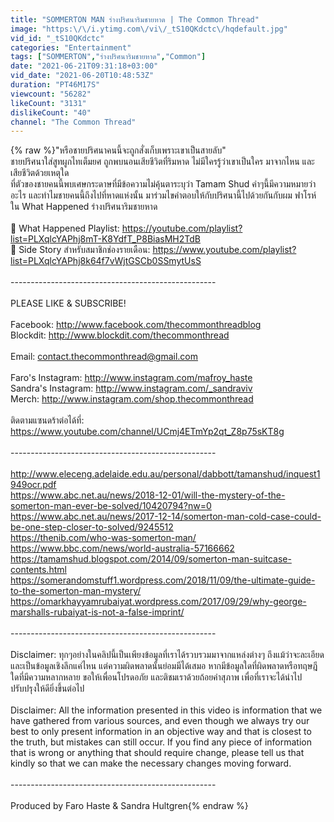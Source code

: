 ```yaml
---
title: "SOMMERTON MAN ร่างปริศนาริมชายหาด | The Common Thread"
image: "https:\/\/i.ytimg.com\/vi\/_tS10QKdctc\/hqdefault.jpg"
vid_id: "_tS10QKdctc"
categories: "Entertainment"
tags: ["SOMMERTON","ร่างปริศนาริมชายหาด","Common"]
date: "2021-06-21T09:31:18+03:00"
vid_date: "2021-06-20T10:48:53Z"
duration: "PT46M17S"
viewcount: "56282"
likeCount: "3131"
dislikeCount: "40"
channel: "The Common Thread"
---
```

{% raw %}&quot;หรือชายปริศนาคนนี้จะถูกสั่งเก็บเพราะเขาเป็นสายลับ&quot;<br />ชายปริศนาใส่สูทผูกไทเต็มยศ ถูกพบนอนเสียชีวิตที่ริมหาด ไม่มีใครรู้ว่าเขาเป็นใคร มาจากไหน และเสียชีวิตด้วยเหตุใด<br />ที่ตัวของชายคนนี้พบเศษกระดาษที่มีข้อความไม่คุ้นตาระบุว่า Tamam Shud คำๆนี้มีความหมายว่าอะไร และทำไมชายคนนี้ถึงไปที่หาดแห่งนั้น มาร่วมไขคำตอบให้กับปริศนานี้ไปด้วยกันกับผม ฟาโรห์ ใน What Happened ร่างปริศนาริมชายหาด <br /><br />🔴 What Happened Playlist: <a rel="nofollow" target="blank" href="https://youtube.com/playlist?list=PLXqlcYAPhj8mT-K8YdfT_P8BiasMH2TdB">https://youtube.com/playlist?list=PLXqlcYAPhj8mT-K8YdfT_P8BiasMH2TdB</a><br />🔴 Side Story สำหรับสมาชิกช่องรายเดือน: <a rel="nofollow" target="blank" href="https://www.youtube.com/playlist?list=PLXqlcYAPhj8k64f7vWjtGSCb0SSmytUsS">https://www.youtube.com/playlist?list=PLXqlcYAPhj8k64f7vWjtGSCb0SSmytUsS</a><br /><br />--------------------------------------------------- <br /><br />PLEASE LIKE &amp; SUBSCRIBE! <br /><br />Facebook: <a rel="nofollow" target="blank" href="http://www.facebook.com/thecommonthreadblog">http://www.facebook.com/thecommonthreadblog</a> <br />Blockdit: <a rel="nofollow" target="blank" href="http://www.blockdit.com/thecommonthread">http://www.blockdit.com/thecommonthread</a><br /><br />Email: contact.thecommonthread@gmail.com<br /><br />Faro's Instagram: <a rel="nofollow" target="blank" href="http://www.instagram.com/mafroy_haste">http://www.instagram.com/mafroy_haste</a><br />Sandra's Instagram: <a rel="nofollow" target="blank" href="http://www.instagram.com/_sandraviv">http://www.instagram.com/_sandraviv</a><br />Merch: <a rel="nofollow" target="blank" href="http://www.instagram.com/shop.thecommonthread">http://www.instagram.com/shop.thecommonthread</a><br /><br />ติดตามแซนดร้าต่อได้ที่: <a rel="nofollow" target="blank" href="https://www.youtube.com/channel/UCmj4ETmYp2qt_Z8p75sKT8g">https://www.youtube.com/channel/UCmj4ETmYp2qt_Z8p75sKT8g</a><br /><br />---------------------------------------------------<br /><br /><a rel="nofollow" target="blank" href="http://www.eleceng.adelaide.edu.au/personal/dabbott/tamanshud/inquest1949ocr.pdf">http://www.eleceng.adelaide.edu.au/personal/dabbott/tamanshud/inquest1949ocr.pdf</a><br /><a rel="nofollow" target="blank" href="https://www.abc.net.au/news/2018-12-01/will-the-mystery-of-the-somerton-man-ever-be-solved/10420794?nw=0">https://www.abc.net.au/news/2018-12-01/will-the-mystery-of-the-somerton-man-ever-be-solved/10420794?nw=0</a><br /><a rel="nofollow" target="blank" href="https://www.abc.net.au/news/2017-12-14/somerton-man-cold-case-could-be-one-step-closer-to-solved/9245512">https://www.abc.net.au/news/2017-12-14/somerton-man-cold-case-could-be-one-step-closer-to-solved/9245512</a><br /><a rel="nofollow" target="blank" href="https://thenib.com/who-was-somerton-man/">https://thenib.com/who-was-somerton-man/</a><br /><a rel="nofollow" target="blank" href="https://www.bbc.com/news/world-australia-57166662">https://www.bbc.com/news/world-australia-57166662</a><br /><a rel="nofollow" target="blank" href="https://tamamshud.blogspot.com/2014/09/somerton-man-suitcase-contents.html">https://tamamshud.blogspot.com/2014/09/somerton-man-suitcase-contents.html</a><br /><a rel="nofollow" target="blank" href="https://somerandomstuff1.wordpress.com/2018/11/09/the-ultimate-guide-to-the-somerton-man-mystery/">https://somerandomstuff1.wordpress.com/2018/11/09/the-ultimate-guide-to-the-somerton-man-mystery/</a><br /><a rel="nofollow" target="blank" href="https://omarkhayyamrubaiyat.wordpress.com/2017/09/29/why-george-marshalls-rubaiyat-is-not-a-false-imprint/">https://omarkhayyamrubaiyat.wordpress.com/2017/09/29/why-george-marshalls-rubaiyat-is-not-a-false-imprint/</a><br /><br />---------------------------------------------------  <br /><br />Disclaimer: ทุกๆอย่างในคลิปนี้เป็นเพียงข้อมูลที่เราได้รวบรวมมาจากแหล่งต่างๆ ถึงแม้ว่าจะละเอียดและเป็นข้อมูลเชิงลึกแค่ไหน แต่ความผิดพลาดนั้นย่อมมีได้เสมอ หากมีข้อมูลใดที่ผิดพลาดหรือทฤษฎีใดที่มีความหลากหลาย ขอให้เพื่อนโปรดอภัย และติชมเราด้วยถ้อยคำสุภาพ เพื่อที่เราจะได้นำไปปรับปรุงให้ดียิ่งขึ้นต่อไป <br /><br />Disclaimer: All the information presented in this video is information that we have gathered from various sources, and even though we always try our best to only present information in an objective way and that is closest to the truth, but mistakes can still occur. If you find any piece of information that is wrong or anything that should require change, please tell us that kindly so that we can make the necessary changes moving forward.<br /><br />--------------------------------------------------- <br /><br />Produced by Faro Haste &amp; Sandra Hultgren{% endraw %}
